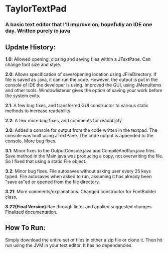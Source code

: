 # TaylorTextPad
### A basic text editor that I'll improve on, hopefully an IDE one day. Written purely in java

##                                                 Update History:
**1.0**: Allowed opening, closing and saving files within a JTextPane. Can change font size and style.

**2.0**: Allows specification of save/opening location using JFileDirectory. If file is saved as .java, it can run the code. 
However, the output is put in the console of IDE the developer is using. Improved the GUI, using JMenuItems and other tools.
Windowlistener gives the option of saving your work before the system exits.

**2.1**: A few bug fixes, and transferred GUI constructor to various static methods to increase readability.

**2.2**: A few more bug fixes, and comments for readability

**3.0**: Added a console for output from the code written in the textpad. The console was built using JTextPane. The code output is appended to the console. More bug fixes.

**3.1**: Minor fixes to the OutputConsole.java and CompileAndRun.java files. Save method in the Main.java was producing a copy, not overwriting the file. So I fixed that using a static File object. 

**3.2**: Minor bug fixes. File autosaves without asking user every 25 keys typed. File autosaves when asked to run, assuming it has already been "save as"ed or opened from the file directory.

**3.21**: More comments/explanations. Changed constructor for FontBuilder class.

**3.22(Final Version)**:Ran through linter and applied suggested changes. Finalized documentation.


##                                                      How To Run:
Simply download the entire set of files in either a zip file or clone it. Then hit run using the JVM in your text editor. It has no dependencies.
